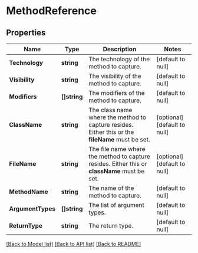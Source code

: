 # MethodReference

## Properties
Name | Type | Description | Notes
------------ | ------------- | ------------- | -------------
**Technology** | **string** | The technology of the method to capture. | [default to null]
**Visibility** | **string** | The visibility of the method to capture. | [default to null]
**Modifiers** | **[]string** | The modifiers of the method to capture. | [default to null]
**ClassName** | **string** | The class name where the method to capture resides.    Either this or the **fileName** must be set. | [optional] [default to null]
**FileName** | **string** | The file name where the method to capture resides.    Either this or **className** must be set. | [optional] [default to null]
**MethodName** | **string** | The name of the method to capture. | [default to null]
**ArgumentTypes** | **[]string** | The list of argument types. | [default to null]
**ReturnType** | **string** | The return type. | [default to null]

[[Back to Model list]](../README.md#documentation-for-models) [[Back to API list]](../README.md#documentation-for-api-endpoints) [[Back to README]](../README.md)


